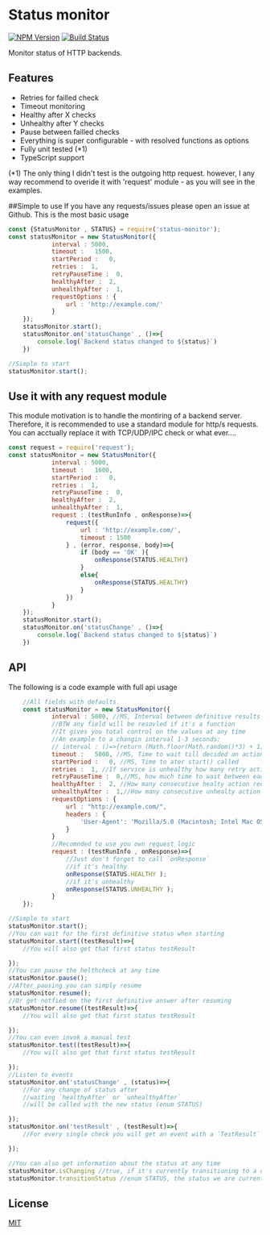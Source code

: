 # Status monitor

[![NPM Version][npm-image]][npm-url]
[![Build Status][travis-image]][travis-url]

Monitor status of HTTP backends.

## Features
  * Retries for failled check
  * Timeout monitoring
  * Healthy after X checks
  * Unhealthy after Y checks
  * Pause between failled checks
  * Everything is super configurable - with resolved functions as options
  * Fully unit tested (*1)
  * TypeScript support

(*1) The only thing I didn't test is the outgoing http request. however, I any way recommend to overide it with 'request' module - as you will see in the examples.

##Simple to use
If you have any requests/issues please open an issue at Github.
This is the most basic usage
```js
const {StatusMonitor , STATUS} = require('status-monitor');
const statusMonitor = new StatusMonitor({
            interval : 5000,
            timeout :   1500, 
            startPeriod :   0, 
            retries :  1, 
            retryPauseTime :  0,
            healthyAfter :  2, 
            unhealthyAfter :  1,
            requestOptions : {
                url : 'http://example.com/'
            }
    });
    statusMonitor.start();
    statusMonitor.on('statusChange' , ()=>{
        console.log(`Backend status changed to ${status}`)
    })

//Simple to start
statusMonitor.start();
```

## Use it with any request module
This module motivation is to handle the montiring of a backend server.
Therefore, it is recommended to use a standard module for http/s requests.
You can acctually replace it with TCP/UDP/IPC check or what ever....
```js
const request = require('request');
const statusMonitor = new StatusMonitor({
            interval : 5000,
            timeout :   1600, 
            startPeriod :   0, 
            retries :  1, 
            retryPauseTime :  0,
            healthyAfter :  2, 
            unhealthyAfter :  1,
            request : (testRunInfo , onResponse)=>{
                request({
                    url : 'http://example.com/',
                    timeout : 1500
                } , (error, response, body)=>{
                    if (body == 'OK' ){
                        onResponse(STATUS.HEALTHY)
                    }
                    else{
                        onResponse(STATUS.HEALTHY)
                    }
                })
            }
    });
    statusMonitor.start();
    statusMonitor.on('statusChange' , ()=>{
        console.log(`Backend status changed to ${status}`)
    })

```
## API
The following is a code example with full api usage
```js
    //All fields with defaults
    const statusMonitor = new StatusMonitor({
            interval : 5000, //MS, Interval between definitive results
            //BTW any field will be resovled if it's a function
            //It gives you total control on the values at any time
            //An example to a changin interval 1-3 seconds:
            // interval : ()=>{return (Math.floor(Math.random()*3) + 1)*1000},
            timeout :   5000, //MS, Time to wait till decided an action will be dicarded due to a timeout
            startPeriod :   0, //MS, Time to ater start() called
            retries :  1, //If service is unhealthy how many retry action to preform till definitive test result.
            retryPauseTime :  0,//MS, how much time to wait between each retry
            healthyAfter :  2, //How many consecutive healty action recorded before deciding the status is healty
            unhealthyAfter :  1,//How many consecutive unhealty action recorded before deciding the status is unhealty
            requestOptions : {
                url : "http://example.com/",
                headers : {
                    'User-Agent': 'Mozilla/5.0 (Macintosh; Intel Mac OS X 10_12_2) AppleWebKit/537.36 (KHTML, like Gecko) Chrome/66.0.3359.139 Safari/537.36'
                }
            }
            //Recomnded to use you own request logic
            request : (testRunInfo , onResponse)=>{
                //Just don't forget to call `onResponse`
                //if it's healthy
                onResponse(STATUS.HEALTHY );
                //if it's unhealthy
                onResponse(STATUS.UNHEALTHY ); 
            }
    });

//Simple to start
statusMonitor.start();
//You can wait for the first definitive status when starting
statusMonitor.start((testResult)=>{
    //You will also get that first status testResult

});
//You can pause the helthcheck at any time
statusMonitor.pause();
//After pausing you can simply resume
statusMonitor.resume();
//Or get notfied on the first definitive answer after resuming
statusMonitor.resume((testResult)=>{
    //You will also get that first status testResult

});
//You can even invok a manual test
statusMonitor.test((testResult)=>{
    //You will also get that first status testResult

});
//Listen to events
statusMonitor.on('statusChange' , (status)=>{
    //For any change of status after 
    //waiting `healthyAfter` or `unhealthyAfter`
    //will be called with the new status (enum STATUS)

});
statusMonitor.on('testResult' , (testResult)=>{
    //For every single check you will get an event with a `TestResult`

});

//You can also get information about the status at any time
statusMonitor.isChanging //true, if it's currently transitioning to a different status
statusMonitor.transitionStatus //enum STATUS, the status we are currently transitioning to.
```

## License

  [MIT](LICENSE)

[npm-image]: https://img.shields.io/npm/v/status-monitor.svg
[npm-url]: https://npmjs.org/package/status-monitor
[travis-image]: https://img.shields.io/travis/hisco/status-monitor/master.svg?style=flat-square
[travis-url]: https://travis-ci.org/hisco/status-monitor






